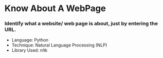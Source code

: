 # Know About A WebPage
### Identify what a website/ web page is about, just by entering the URL.

* Language: Python
* Technique: Natural Language Processing (NLP)
* Library Used: nltk
